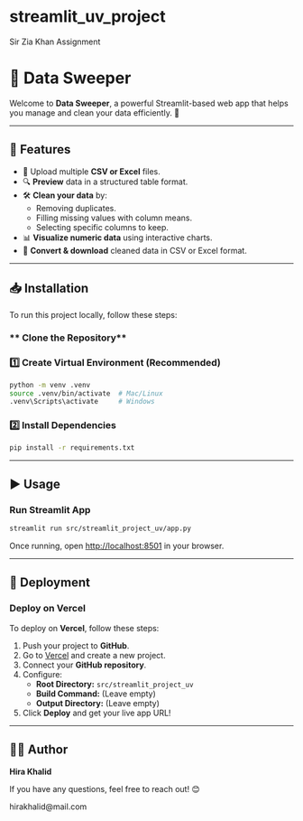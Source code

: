 # streamlit_uv_project
Sir Zia Khan Assignment

# 💽 Data Sweeper

Welcome to **Data Sweeper**, a powerful Streamlit-based web app that helps you manage and clean your data efficiently. 🚀

---

## 📌 Features

- 📂 Upload multiple **CSV or Excel** files.
- 🔍 **Preview** data in a structured table format.
- 🛠 **Clean your data** by:
  - Removing duplicates.
  - Filling missing values with column means.
  - Selecting specific columns to keep.
- 📊 **Visualize numeric data** using interactive charts.
- 📝 **Convert & download** cleaned data in CSV or Excel format.

---

## 📥 Installation

To run this project locally, follow these steps:

### ** Clone the Repository**


### **1️⃣ Create Virtual Environment (Recommended)**

```sh
python -m venv .venv
source .venv/bin/activate  # Mac/Linux
.venv\Scripts\activate     # Windows
```

### **2️⃣ Install Dependencies**

```sh
pip install -r requirements.txt
```

---

## ▶ Usage

### **Run Streamlit App**

```sh
streamlit run src/streamlit_project_uv/app.py
```

Once running, open [http://localhost:8501](http://localhost:8501) in your browser.

---

## 🚀 Deployment

### **Deploy on Vercel**

To deploy on **Vercel**, follow these steps:

1. Push your project to **GitHub**.
2. Go to [Vercel](https://vercel.com/) and create a new project.
3. Connect your **GitHub repository**.
4. Configure:
   - **Root Directory:** `src/streamlit_project_uv`
   - **Build Command:** (Leave empty)
   - **Output Directory:** (Leave empty)
5. Click **Deploy** and get your live app URL!

---

## 👩‍💻 Author

**Hira Khalid**

If you have any questions, feel free to reach out! 😊

hirakhalid\@mail.com

